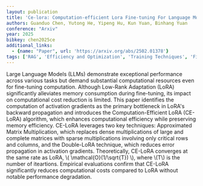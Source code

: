 ```yaml
---
layout: publication
title: 'Ce-lora: Computation-efficient Lora Fine-tuning For Language Models'
authors: Guanduo Chen, Yutong He, Yipeng Hu, Kun Yuan, Binhang Yuan
conference: "Arxiv"
year: 2025
bibkey: chen2025ce
additional_links:
  - {name: "Paper", url: 'https://arxiv.org/abs/2502.01378'}
tags: ['RAG', 'Efficiency and Optimization', 'Training Techniques', 'Fine-Tuning', 'Pretraining Methods']
---
```

Large Language Models (LLMs) demonstrate exceptional performance across
various tasks but demand substantial computational resources even for
fine-tuning computation. Although Low-Rank Adaptation (LoRA) significantly
alleviates memory consumption during fine-tuning, its impact on computational
cost reduction is limited. This paper identifies the computation of activation
gradients as the primary bottleneck in LoRA's backward propagation and
introduces the Computation-Efficient LoRA (CE-LoRA) algorithm, which enhances
computational efficiency while preserving memory efficiency. CE-LoRA leverages
two key techniques: Approximated Matrix Multiplication, which replaces dense
multiplications of large and complete matrices with sparse multiplications
involving only critical rows and columns, and the Double-LoRA technique, which
reduces error propagation in activation gradients. Theoretically, CE-LoRA
converges at the same rate as LoRA, \\( \mathcal\{O\}(1/\sqrt\{T\}) \\), where \\(T\\) is
the number of iteartions. Empirical evaluations confirm that CE-LoRA
significantly reduces computational costs compared to LoRA without notable
performance degradation.
